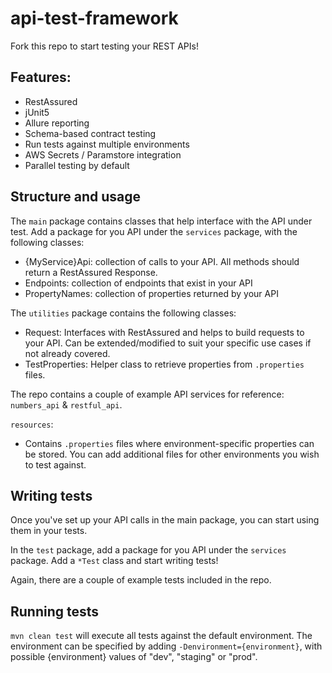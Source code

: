 # api-test-framework

Fork this repo to start testing your REST APIs!

## Features:
* RestAssured
* jUnit5
* Allure reporting
* Schema-based contract testing
* Run tests against multiple environments
* AWS Secrets / Paramstore integration
* Parallel testing by default

## Structure and usage
The `main` package contains classes that help interface with the API under test. Add a package for you API under the `services` package, with the following classes:
* {MyService}Api: collection of calls to your API. All methods should return a RestAssured Response.
* Endpoints: collection of endpoints that exist in your API
* PropertyNames: collection of properties returned by your API

The `utilities` package contains the following classes:
* Request:  Interfaces with RestAssured and helps to build requests to your API. Can be extended/modified to suit your specific use cases if not already covered.
* TestProperties: Helper class to retrieve properties from `.properties` files.

The repo contains a couple of example API services for reference: `numbers_api` & `restful_api`.

`resources`:
* Contains `.properties` files where environment-specific properties can be stored. You can add additional files for other environments you wish to test against.

## Writing tests
Once you've set up your API calls in the main package, you can start using them in your tests. 

In the `test` package, add a package for you API under the `services` package. Add a `*Test` class and start writing tests!

Again, there are a couple of example tests included in the repo.

## Running tests
`mvn clean test` will execute all tests against the default environment.
The environment can be specified by adding `-Denvironment={environment}`, with possible {environment} values of "dev", "staging" or "prod". 

